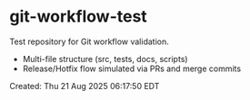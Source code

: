 # git-workflow-test

Test repository for Git workflow validation.

- Multi-file structure (src, tests, docs, scripts)
- Release/Hotfix flow simulated via PRs and merge commits

Created: Thu 21 Aug 2025 06:17:50 EDT
